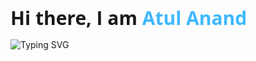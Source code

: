 <span style="font-family: Open Sans; font-weight: 700; font-size: 30px;">Hi there, I am <span style=" color: #3FB8FF;">Atul Anand</span></span>

<img src="https://readme-typing-svg.demolab.com?font=Open+Sans&weight=700&size=30&duration=2000&pause=50&color=3FB8FF&width=700&lines=Software+Engineer;Full+Stack+Development;Cloud+%26+DevOps" alt="Typing SVG" />
<br/>
